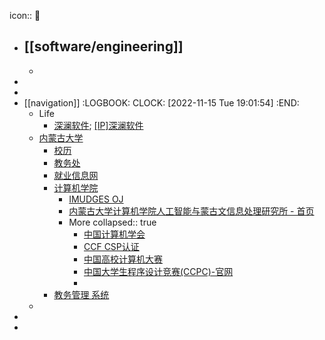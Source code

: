 icon:: 🏫

- ## [[software/engineering]]
  -
-
-
- [[navigation]]
  :LOGBOOK:
  CLOCK: [2022-11-15 Tue 19:01:54]
  :END:
  - Life
    - [深澜软件](http://login.imu.edu.cn); [[IP]深澜软件](http://172.31.99.50)
  - [内蒙古大学](https://www.imu.edu.cn/)
    - [校历](https://ai.imu.edu.cn/IMUcal.html)
    - [教务处](https://uaa.imu.edu.cn/index.htm)
    - [就业信息网](https://imu.nmbys.cn/)
    - [计算机学院](https://ccs.imu.edu.cn/)
      - [IMUDGES OJ](https://acm.likole.com/)
      - [内蒙古大学计算机学院人工智能与蒙古文信息处理研究所 - 首页](https://ai.imu.edu.cn/index.php/zhs/)
      - More
        collapsed:: true
        - [中国计算机学会](https://www.ccf.org.cn/)
        - [CCF CSP认证](https://cspro.org/)
        - [中国高校计算机大赛](http://www.c4best.cn/)
        - [中国大学生程序设计竞赛(CCPC)-官网](https://ccpc.io/)
        -
    - [教务管理 系统](http://jwxt.imu.edu.cn/login)
  -
-
-